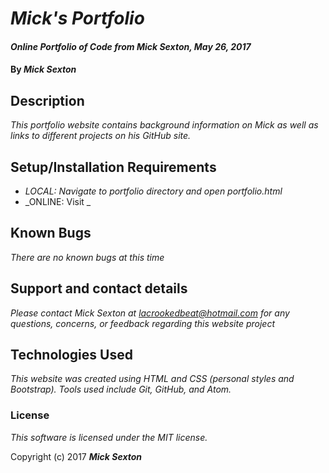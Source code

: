 # _Mick's Portfolio_

#### _Online Portfolio of Code from Mick Sexton, May 26, 2017_

#### By _**Mick Sexton**_

## Description

_This portfolio website contains background information on Mick as well as links to different projects on his GitHub site._

## Setup/Installation Requirements

* _LOCAL: Navigate to portfolio directory and open portfolio.html_
* _ONLINE: Visit _

## Known Bugs

_There are no known bugs at this time_

## Support and contact details

_Please contact Mick Sexton at lacrookedbeat@hotmail.com for any questions, concerns, or feedback regarding this website project_

## Technologies Used

_This website was created using HTML and CSS (personal styles and Bootstrap). Tools used include Git, GitHub, and Atom._

### License

*This software is licensed under the MIT license.*

Copyright (c) 2017 **_Mick Sexton_**
